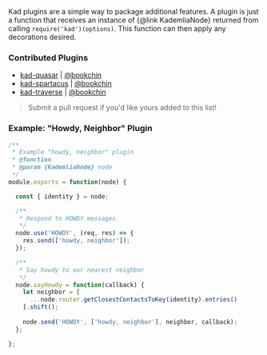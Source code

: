 Kad plugins are a simple way to package additional features. A plugin is just 
a function that receives an instance of {@link KademliaNode} returned from 
calling `require('kad')(options)`. This function can then apply any decorations 
desired.

### Contributed Plugins

* [kad-quasar](https://github.com/kadtools/kad-quasar) | [@bookchin](https://github.com/bookchin)
* [kad-spartacus](https://github.com/kadtools/kad-spartacus) | [@bookchin](https://github.com/bookchin)
* [kad-traverse](https://github.com/kadtools/kad-traverse) | [@bookchin](https://github.com/bookchin)


> Submit a pull request if you'd like yours added to this list!

### Example: "Howdy, Neighbor" Plugin

```js
/**
 * Example "howdy, neighbor" plugin
 * @function
 * @param {KademliaNode} node
 */
module.exports = function(node) {

  const { identity } = node;

  /**
   * Respond to HOWDY messages
   */
  node.use('HOWDY', (req, res) => {
    res.send(['howdy, neighbor']);
  });

  /**
   * Say howdy to our nearest neighbor
   */
  node.sayHowdy = function(callback) {
    let neighbor = [
      ...node.router.getClosestContactsToKey(identity).entries()
    ].shift();
    
    node.send('HOWDY', ['howdy, neighbor'], neighbor, callback);
  };

};
```


